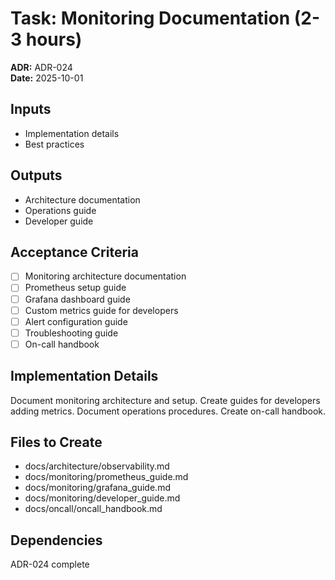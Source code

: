 # Task: Monitoring Documentation (2-3 hours)
**ADR:** ADR-024  
**Date:** 2025-10-01

## Inputs
- Implementation details
- Best practices

## Outputs
- Architecture documentation
- Operations guide
- Developer guide

## Acceptance Criteria
- [ ] Monitoring architecture documentation
- [ ] Prometheus setup guide
- [ ] Grafana dashboard guide
- [ ] Custom metrics guide for developers
- [ ] Alert configuration guide
- [ ] Troubleshooting guide
- [ ] On-call handbook

## Implementation Details
Document monitoring architecture and setup. Create guides for developers adding metrics. Document operations procedures. Create on-call handbook.

## Files to Create
- docs/architecture/observability.md
- docs/monitoring/prometheus_guide.md
- docs/monitoring/grafana_guide.md
- docs/monitoring/developer_guide.md
- docs/oncall/oncall_handbook.md

## Dependencies
ADR-024 complete